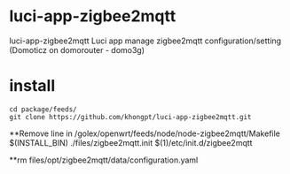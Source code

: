 # luci-app-zigbee2mqtt

luci-app-zigbee2mqtt
Luci app manage zigbee2mqtt configuration/setting (Domoticz on domorouter - domo3g)

# install

    cd package/feeds/
    git clone https://github.com/khongpt/luci-app-zigbee2mqtt.git
    
    

**Remove line in /golex/openwrt/feeds/node/node-zigbee2mqtt/Makefile
      $(INSTALL_BIN) ./files/zigbee2mqtt.init $(1)/etc/init.d/zigbee2mqtt

**rm files/opt/zigbee2mqtt/data/configuration.yaml
